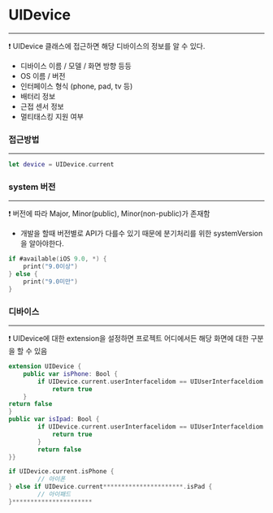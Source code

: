 # UIDevice

---

<aside>
❗ UIDevice 클래스에 접근하면 해당 디바이스의 정보를 알 수 있다.

</aside>

- 디바이스 이름 / 모델 / 화면 방향 등등
- OS 이름 / 버전
- 인터페이스 형식 (phone, pad, tv 등)
- 배터리 정보
- 근접 센서 정보
- 멀티태스킹 지원 여부

### 접근방법

---

```swift
let device = UIDevice.current
```

### system 버전

---

<aside>
❗ 버전에 따라 Major, Minor(public), Minor(non-public)가 존재함

</aside>

- 개발을 할때 버전별로 API가 다를수 있기 때문에 분기처리를 위한 systemVersion을 알아야한다.

```swift
if #available(iOS 9.0, *) {
	print("9.0이상")
} else {
	print("9.0미만")
}
```

### 디바이스

---

<aside>
❗ UIDevice에 대한 extension을 설정하면 프로젝트 어디에서든 해당 화면에 대한 구분을 할 수 있음

</aside>

```swift
extension UIDevice {
	public var isPhone: Bool {
		if UIDevice.current.userInterfacelidom == UIUserInterfaceldiom.phone {
			return true
	}
return false
}
public var isIpad: Bool {
		if UIDevice.current.userInterfacelidom == UIUserInterfaceldiom.pad {
			return true
		}
		return false
}}		 
```

```swift
if UIDevice.current.isPhone {
		// 아이폰
} else if UIDevice.current**********************.isPad {
		// 아이패드
}**********************
```